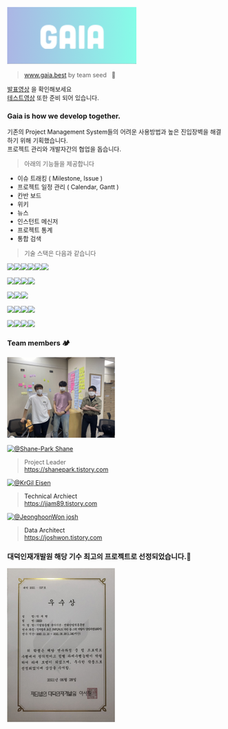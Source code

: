 <img src="https://raw.githubusercontent.com/ddit301/gaia/master/Documents/logo/gaia.png" width=300px>

> www.gaia.best by team seed &nbsp;&nbsp;🌱 <br/>

[발표영상](https://youtu.be/PdO3tuBJaUI) 을 확인해보세요<br/>
[테스트영상](https://www.youtube.com/watch?v=CMbaiaoWkDA) 또한 준비 되어 있습니다.
### Gaia is how we develop together.

기존의 Project Management System들의 어려운 사용방법과 높은 진입장벽을 해결하기 위해 기획했습니다.<br/>
프로젝트 관리와 개발자간의 협업을 돕습니다.<br/>
> 아래의 기능들을 제공합니다

- 이슈 트래킹 ( Milestone, Issue )
- 프로젝트 일정 관리 ( Calendar, Gantt )
- 칸반 보드
- 위키
- 뉴스
- 인스턴트 메신저
- 프로젝트 통계
- 통합 검색

>기술 스택은 다음과 같습니다</br>
<!--https://simpleicons.org/?q=logsta -->
<a href="#" target="_blank"><img src="https://img.shields.io/badge/Java-007396?style=flat-square&logo=Java&logoColor=white"/></a><a href="#" target="_blank"><img src="https://img.shields.io/badge/Spring-6DB33F?style=flat-square&logo=Spring&logoColor=white"/></a><a href="#" target="_blank"><img src="https://img.shields.io/badge/HTML5-E34F26?style=flat-square&logo=HTML5&logoColor=white"/></a><a href="#" target="_blank"><img src="https://img.shields.io/badge/CSS3-1572B6?style=flat-square&logo=CSS3&logoColor=white"/></a><a href="#" target="_blank"><img src="https://img.shields.io/badge/JavaScript-[F7DF1E?style=flat-square&logo=JavaScript&logoColor=white"/></a><a href="#" target="_blank"><img src="https://img.shields.io/badge/jQuery-0769AD?style=flat-square&logo=jQuery&logoColor=white"/></a>

<a href="#" target="_blank"><img src="https://img.shields.io/badge/Oracle-F80000?style=flat-square&logo=Oracle&logoColor=white"/></a><a href="#" target="_blank"><img src="https://img.shields.io/badge/ElasticSearch-005571?style=flat-square&logo=ElasticSearch&logoColor=white"/></a><a href="#" target="_blank"><img src="https://img.shields.io/badge/kibana-47A248?style=flat-square&logo=kibana&logoColor=white"/></a><a href="#" target="_blank"><img src="https://img.shields.io/badge/Logstash-005571?style=flat-square&logo=Logstash&logoColor=white"/></a>

<a href="#" target="_blank"><img src="https://img.shields.io/badge/Apache tomcat-F8DC75?style=flat-square&logo=Apache-tomcat&logoColor=white"/></a><a href="#" target="_blank"><img src="https://img.shields.io/badge/Apache Maven-C71A36?style=flat-square&logo=Apache-Maven&logoColor=white"/></a><a href="#" target="_blank"><img src="https://img.shields.io/badge/OpenSSL-721412?style=flat-square&logo=OpenSSL&logoColor=white"/></a>

<a href="#" target="_blank"><img src="https://img.shields.io/badge/macOS-000000?style=flat-square&logo=apple&logoColor=white"/></a><a href="#" target="_blank"><img src="https://img.shields.io/badge/Eclipse-2C2255?style=flat-square&logo=Eclipse&logoColor=white"/></a><a href="#" target="_blank"><img src="https://img.shields.io/badge/VScode-007ACC?style=flat-square&logo=Visual-Studio-Code&logoColor=white"/></a><a href="#" target="_blank"><img src="https://img.shields.io/badge/Postman-FF6C37?style=flat-square&logo=Postman&logoColor=white"/></a>

<a href="#" target="_blank"><img src="https://img.shields.io/badge/Markdown-000000?style=flat-square&logo=Markdown&logoColor=white"/></a><a href="#" target="_blank"><img src="https://img.shields.io/badge/Slack-4A154B?style=flat-square&logo=Slack&logoColor=white"/></a><a href="#" target="_blank"><img src="https://img.shields.io/badge/Figma-F24E1E?style=flat-square&logo=Figma&logoColor=white"/></a><a href="#" target="_blank"><img src="https://img.shields.io/badge/GitHub-181717?style=flat-square&logo=GitHub&logoColor=white"/></a>

### Team members 🏕
<img src="https://raw.githubusercontent.com/ddit301/gaia/master/Documents/logo/teamgaia.jpeg" alt="drawing" style="max-width:100%;background: black;" width="250"/><br/>

<a href="https://github.com/Shane-Park">
  <img class="avatar avatar-user" src="https://avatars.githubusercontent.com/u/74809918?s=96&amp;v=4" width="48" height="48" alt="@Shane-Park"> Shane
</a>

> Project Leader
</br>https://shanepark.tistory.com

<a href="https://github.com/KrGil">
<img class="avatar avatar-user" src="https://avatars.githubusercontent.com/u/24990542?s=96&amp;v=4" width="48" height="48" alt="@KrGil"> Eisen
 <a/>

> Technical Archiect
</br>https://jjam89.tistory.com

<a href="https://github.com/JeonghoonWon">
<img class="avatar avatar-user" src="https://avatars.githubusercontent.com/u/77673021?s=96&amp;v=4" width="48" height="48" alt="@JeonghoonWon"> josh <a/>

> Data Architect
</br>https://joshwon.tistory.com


### 대덕인재개발원 해당 기수 최고의 프로젝트로 선정되었습니다.👏
<img src="https://raw.githubusercontent.com/ddit301/gaia/master/Documents/logo/award.jpg" width="250">



